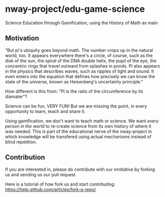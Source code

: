 # nway-project/edu-game-science
Science Education through Gamification, using the History of Math as main

## Motivation
"But pi's ubiquity goes beyond math. The number crops up in the natural world, too. It appears everywhere there's a circle, of course, such as the disk of the sun, the spiral of the DNA double helix, the pupil of the eye, the concentric rings that travel outward from splashes in ponds. Pi also appears in the physics that describes waves, such as ripples of light and sound. It even enters into the equation that defines how precisely we can know the state of the universe, known as Heisenberg's uncertainty principle."

How different is this from: "Pi is the ratio of the circumference by its diamater"?

Science can be fun, VERY FUN! But we are missing the point, in every opportunity to learn, teach and share it.

Using gamification, we don't want to teach math or science. We want _every person in the world_ to re-create science from its own history of where it was needed. This is part of the educational nerve of the nway-project in which knowledge will be transfered using actual mechanisms instead of blind repetition.

## Contribution
If you are interested in, please do contribute with our innitiative by forking us and sending us our pull request.

Here is a tutorial of how fork us and start contributing:
https://help.github.com/articles/fork-a-repo/
